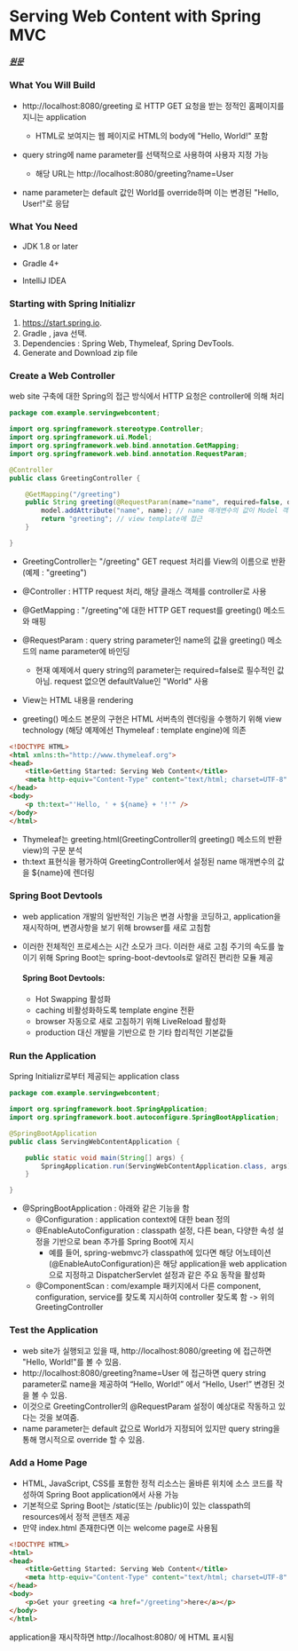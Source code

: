 # Serving Web Content with Spring MVC
##### [원문](https://spring.io/guides/gs/serving-web-content/)         

 ### What You Will Build
 
 + http://localhost:8080/greeting 로 HTTP GET 요청을 받는 정적인 홈페이지를 지니는 application
    + HTML로 보여지는 웹 페이지로 HTML의 body에 "Hello, World!" 포함
 
 + query string에 name parameter를 선택적으로 사용하여 사용자 지정 가능
    + 해당 URL는 http://localhost:8080/greeting?name=User        
 
 + name parameter는 default 값인 World를 override하며 이는 변경된 "Hello, User!"로 응답

### What You Need
+ JDK 1.8 or later

+ Gradle 4+
+ IntelliJ IDEA

### Starting with Spring Initializr
1.  https://start.spring.io.
2.  Gradle , java 선택.
3.  Dependencies : Spring Web, Thymeleaf, Spring DevTools.
4.  Generate and Download zip file

### Create a Web Controller
web site 구축에 대한 Spring의 접근 방식에서 HTTP 요청은 controller에 의해 처리    
```java
package com.example.servingwebcontent;

import org.springframework.stereotype.Controller;
import org.springframework.ui.Model;
import org.springframework.web.bind.annotation.GetMapping;
import org.springframework.web.bind.annotation.RequestParam;

@Controller
public class GreetingController {

	@GetMapping("/greeting")
	public String greeting(@RequestParam(name="name", required=false, defaultValue="World") String name, Model model) {
		model.addAttribute("name", name); // name 매개변수의 값이 Model 객체에 추가
		return "greeting"; // view template에 접근
	}

}
```
+ GreetingController는 "/greeting" GET request 처리를 View의 이름으로 반환(예제 : "greeting")
+ @Controller : HTTP request 처리, 해당 클래스 객체를 controller로 사용
+ @GetMapping : "/greeting"에 대한 HTTP GET request를 greeting() 메소드와 매핑
+ @RequestParam : query string parameter인 name의 값을 greeting() 메소드의 name parameter에 바인딩
	+ 현재 예제에서 query string의 parameter는 required=false로 필수적인 값 아님. request 없으면 defaultValue인 "World" 사용         

+ View는 HTML 내용을 rendering
+ greeting() 메소드 본문의 구현은 HTML 서버측의 렌더링을 수행하기 위해 view technology (해당 예제에선 Thymeleaf : template engine)에 의존
```html
<!DOCTYPE HTML>
<html xmlns:th="http://www.thymeleaf.org">
<head> 
    <title>Getting Started: Serving Web Content</title> 
    <meta http-equiv="Content-Type" content="text/html; charset=UTF-8" />
</head>
<body>
    <p th:text="'Hello, ' + ${name} + '!'" />
</body>
</html>
```
+ Thymeleaf는 greeting.html(GreetingController의 greeting() 메소드의 반환 view)의 구문 분석
+ th:text 표현식을 평가하여 GreetingController에서 설정된 name 매개변수의 값을 ${name}에 렌더링      

### Spring Boot Devtools
+ web application 개발의 일반적인 기능은 변경 사항을 코딩하고, application을 재시작하며, 변경사항을 보기 위해 browser를 새로 고침함
+ 이러한 전체적인 프로세스는 시간 소모가 크다. 이러한 새로 고침 주기의 속도를 높이기 위해 Spring Boot는 spring-boot-devtools로 알려진 편리한 모듈 제공 

	#### Spring Boot Devtools:
	+ Hot Swapping 활성화
	+ caching 비활성화하도록 template engine 전환
	+ browser 자동으로 새로 고침하기 위해 LiveReload 활성화
	+ production 대신 개발을 기반으로 한 기타 합리적인 기본값들

### Run the Application
Spring Initializr로부터 제공되는 application class
```java
package com.example.servingwebcontent;

import org.springframework.boot.SpringApplication;
import org.springframework.boot.autoconfigure.SpringBootApplication;

@SpringBootApplication
public class ServingWebContentApplication {

    public static void main(String[] args) {
        SpringApplication.run(ServingWebContentApplication.class, args);
    }

}
```
+ @SpringBootApplication : 아래와 같은 기능을 함
	+ @Configuration : application context에 대한 bean 정의
	+ @EnableAutoConfiguration : classpath 설정, 다른 bean, 다양한 속성 설정을 기반으로 bean 추가를 Spring Boot에 지시
		+ 예를 들어, spring-webmvc가 classpath에 있다면 해당 어노테이션(@EnableAutoConfiguration)은 해당 application을 web application으로 지정하고 DispatcherServlet 설정과 같은 주요 동작을 활성화
	+ @ComponentScan : com/example 패키지에서 다른 component, configuration, service를 찾도록 지시하여 controller 찾도록 함 -> 위의 GreetingController

### Test the Application
- web site가 실행되고 있을 때, http://localhost:8080/greeting 에 접근하면 "Hello, World!"를 볼 수 있음.
- http://localhost:8080/greeting?name=User 에 접근하면 query string parameter로 name을 제공하여  “Hello, World!” 에서 “Hello, User!” 변경된 것을 볼 수 있음.
- 이것으로 GreetingController의 @RequestParam 설정이 예상대로 작동하고 있다는 것을 보여줌.
- name parameter는 default 값으로 World가 지정되어 있지만 query string을 통해 명시적으로 override 할 수 있음.

### Add a Home Page
+ HTML, JavaScript, CSS를 포함한 정적 리소스는 올바른 위치에 소스 코드를 작성하여 Spring Boot application에서 사용 가능
+ 기본적으로 Spring Boot는 /static(또는 /public)이 있는 classpath의 resources에서 정적 콘텐츠 제공
+ 만약 index.html 존재한다면 이는 welcome page로 사용됨
```html
<!DOCTYPE HTML>
<html>
<head> 
    <title>Getting Started: Serving Web Content</title> 
    <meta http-equiv="Content-Type" content="text/html; charset=UTF-8" />
</head>
<body>
    <p>Get your greeting <a href="/greeting">here</a></p>
</body>
</html>
```
application을 재시작하면 http://localhost:8080/ 에 HTML 표시됨
